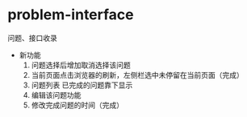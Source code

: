# problem-interface
问题、接口收录

- 新功能
    1. 问题选择后增加取消选择该问题
    2. 当前页面点击浏览器的刷新，左侧栏选中未停留在当前页面（完成）
    3. 问题列表 已完成的问题靠下显示
    4. 编辑该问题功能
    5. 修改完成问题的时间（完成）
